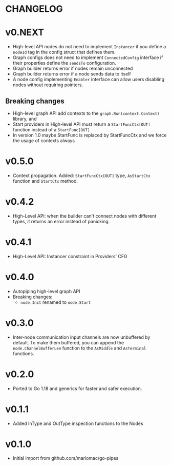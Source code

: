 # CHANGELOG

# v0.NEXT
* High-level API nodes do not need to implement `Instancer` if you define a `nodeId` tag in the
  config struct that defines them.
* Graph configs does not need to implement `ConnectedConfig` interface if their properties define the
  `sendsTo` configuration.
* Graph builder returns error if nodes remain unconnected
* Graph builder returns error if a node sends data to itself
* A node config implementing `Enabler` interface can allow users disabling nodes without requiring pointers.

## Breaking changes
* High-level graph API add contexts to the `graph.Run(context.Context)` library, and
* Start providers in High-level API must return a `StartFuncCtx[OUT]` function instead of a
  `StartFunc[OUT]`
* In version 1.0 maybe StartFunc is replaced by StartFuncCtx and we force the usage of contexts always


# v0.5.0
* Context propagation. Added: `StartFuncCtx[OUT]` type, `AsStartCtx` function and `StartCtx` method.

# v0.4.2
* High-Level API: when the builder can't connect nodes with different types, it returns
  an error instead of panicking.
# v0.4.1
* High-Level API: Instancer constraint in Providers' CFG

# v0.4.0

* Autopiping high-level graph API
* Breaking changes:
    - `node.Init` renamed to `node.Start`

# v0.3.0

* Inter-node communication input channels are now unbuffered by default. To make them buffered,
  you can append the `node.ChannelBufferLen` function to the `AsMiddle` and `AsTerminal` functions.

# v0.2.0

* Ported to Go 1.18 and generics for faster and safer execution.

# v0.1.1

* Added InType and OutType inspection functions to the Nodes

# v0.1.0

* Initial import from github.com/mariomac/go-pipes
